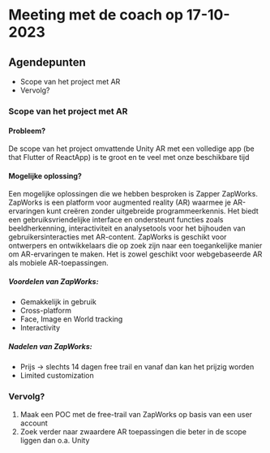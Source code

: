 # Meeting met de coach op 17-10-2023

## Agendepunten
* Scope van het project met AR
* Vervolg?

### Scope van het project met AR
#### Probleem?
De scope van het project omvattende Unity AR met een volledige app (be that Flutter of ReactApp) is te groot en te veel met onze beschikbare tijd
#### Mogelijke oplossing?
Een mogelijke oplossingen die we hebben besproken is Zapper ZapWorks. ZapWorks is een platform voor augmented reality (AR) waarmee je AR-ervaringen kunt 
creëren zonder uitgebreide programmeerkennis. Het biedt een gebruiksvriendelijke interface en ondersteunt functies zoals beeldherkenning, interactiviteit 
en analysetools voor het bijhouden van gebruikersinteracties met AR-content. ZapWorks is geschikt voor ontwerpers en ontwikkelaars 
die op zoek zijn naar een toegankelijke manier om AR-ervaringen te maken. Het is zowel geschikt voor webgebaseerde AR als mobiele AR-toepassingen.
##### Voordelen van ZapWorks:
* Gemakkelijk in gebruik
* Cross-platform
* Face, Image en World tracking
* Interactivity
##### Nadelen van ZapWorks:
* Prijs -> slechts 14 dagen free trail en vanaf dan kan het prijzig worden
* Limited customization

### Vervolg?
1. Maak een POC met de free-trail van ZapWorks op basis van een user account
2. Zoek verder naar zwaardere AR toepassingen die beter in de scope liggen dan o.a. Unity

  
  
